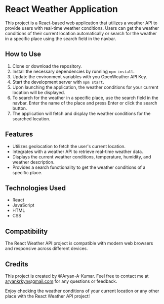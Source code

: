 # React Weather Application

This project is a React-based web application that utilizes a weather API to provide users with real-time weather conditions. Users can get the weather conditions of their current location automatically or search for the weather in a specific place using the search field in the navbar.

## How to Use

1. Clone or download the repository.
2. Install the necessary dependencies by running `npm install`.
3. Update the environment variables with you OpenWeather API Key.
4. Start the development server with `npm start`.
5. Upon launching the application, the weather conditions for your current location will be displayed.
6. To search for the weather in a specific place, use the search field in the navbar. Enter the name of the place and press Enter or click the search button.
7. The application will fetch and display the weather conditions for the searched location.

## Features

- Utilizes geolocation to fetch the user's current location.
- Integrates with a weather API to retrieve real-time weather data.
- Displays the current weather conditions, temperature, humidity, and weather description.
- Provides a search functionality to get the weather conditions of a specific place.

## Technologies Used

- React
- JavaScript
- HTML
- CSS

## Compatibility

The React Weather API project is compatible with modern web browsers and responsive across different devices.

## Credits

This project is created by @Aryan-A-Kumar. Feel free to contact me at aryankrkyn@gmail.com for any questions or feedback.

Enjoy checking the weather conditions of your current location or any other place with the React Weather API project!
